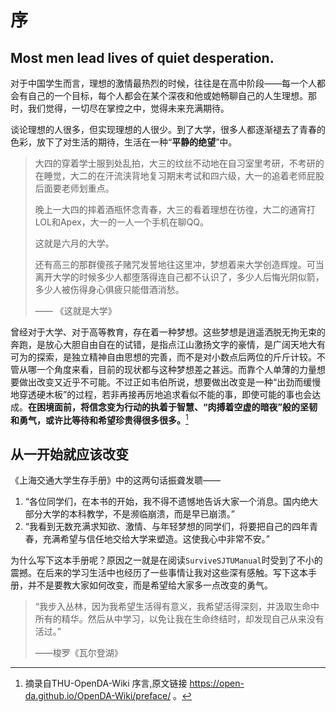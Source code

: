 # 序

## Most men lead lives of quiet desperation.

对于中国学生而言，理想的激情最热烈的时候，往往是在高中阶段——每一个人都会有自己的一个目标，每个人都会在某个深夜和他或她畅聊自己的人生理想。那时，我们觉得，一切尽在掌控之中，觉得未来充满期待。

谈论理想的人很多，但实现理想的人很少。到了大学，很多人都逐渐褪去了青春的色彩，放下了对生活的期待，生活在一种“**平静的绝望**”中。

> 大四的穿着学士服到处乱拍，大三的纹丝不动地在自习室里考研，不考研的在睡觉，大二的在汗流浃背地复习期末考试和四六级，大一的追着老师屁股后面要老师划重点。
>
> 晚上一大四的摔着酒瓶怀念青春，大三的看着理想在彷徨，大二的通宵打LOL和Apex，大一的一人一个手机在聊QQ。
>
> 这就是六月的大学。
>
> 还有高三的那群傻孩子赌咒发誓地往这里冲，梦想着来大学创造辉煌。可当离开大学的时候多少人都堕落得连自己都不认识了，多少人后悔光阴似箭，多少人被伤得身心俱疲只能借酒消愁。
>
> —— 《这就是大学》

曾经对于大学、对于高等教育，存在着一种梦想。这些梦想是逍遥洒脱无拘无束的奔跑，是放心大胆自由自在的试错，是指点江山激扬文字的豪情，是广阔天地大有可为的探索，是独立精神自由思想的完善，而不是对小数点后两位的斤斤计较。不管从哪一个角度来看，目前的现状都与这种梦想差之甚远。而靠个人单薄的力量想要做出改变又近乎不可能。不过正如韦伯所说，想要做出改变是一种“出劲而缓慢地穿透硬木板”的过程，若非再接再厉地追求看似不能的事，即使可能的事也会达成。**在困境面前，将信念变为行动的执着于智慧、“肉搏着空虚的暗夜”般的坚韧和勇气，或许比等待和希望珍贵得很多很多。**[^1]



## 从一开始就应该改变

《上海交通大学生存手册》中的这两句话振聋发聩——

1. “各位同学们，在本书的开始，我不得不遗憾地告诉大家一个消息。国内绝大部分大学的本科教学，不是濒临崩溃，而是早已崩溃。”
2. “我看到无数充满求知欲、激情、与年轻梦想的同学们，将要把自己的四年青春，充满希望与信任地交给大学来塑造。这使我心中非常不安。”

为什么写下这本手册呢？原因之一就是在阅读`SurviveSJTUManual`时受到了不小的震撼。在后来的学习生活中也经历了一些事情让我对这些深有感触。写下这本手册，并不是要教大家如何改变，而是希望给大家多一点改变的勇气。

> “我步入丛林，因为我希望生活得有意义，我希望活得深刻，并汲取生命中所有的精华。然后从中学习，以免让我在生命终结时，却发现自己从来没有活过。”
>
> ——梭罗《瓦尔登湖》

[^1]: 摘录自THU-OpenDA-Wiki 序言,原文链接 https://open-da.github.io/OpenDA-Wiki/preface/ 。
